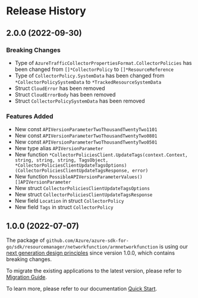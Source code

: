 # Release History

## 2.0.0 (2022-09-30)
### Breaking Changes

- Type of `AzureTrafficCollectorPropertiesFormat.CollectorPolicies` has been changed from `[]*CollectorPolicy` to `[]*ResourceReference`
- Type of `CollectorPolicy.SystemData` has been changed from `*CollectorPolicySystemData` to `*TrackedResourceSystemData`
- Struct `CloudError` has been removed
- Struct `CloudErrorBody` has been removed
- Struct `CollectorPolicySystemData` has been removed

### Features Added

- New const `APIVersionParameterTwoThousandTwentyTwo1101`
- New const `APIVersionParameterTwoThousandTwentyTwo0801`
- New const `APIVersionParameterTwoThousandTwentyTwo0501`
- New type alias `APIVersionParameter`
- New function `*CollectorPoliciesClient.UpdateTags(context.Context, string, string, string, TagsObject, *CollectorPoliciesClientUpdateTagsOptions) (CollectorPoliciesClientUpdateTagsResponse, error)`
- New function `PossibleAPIVersionParameterValues() []APIVersionParameter`
- New struct `CollectorPoliciesClientUpdateTagsOptions`
- New struct `CollectorPoliciesClientUpdateTagsResponse`
- New field `Location` in struct `CollectorPolicy`
- New field `Tags` in struct `CollectorPolicy`


## 1.0.0 (2022-07-07)

The package of `github.com/Azure/azure-sdk-for-go/sdk/resourcemanager/networkfunction/armnetworkfunction` is using our [next generation design principles](https://azure.github.io/azure-sdk/general_introduction.html) since version 1.0.0, which contains breaking changes.

To migrate the existing applications to the latest version, please refer to [Migration Guide](https://aka.ms/azsdk/go/mgmt/migration).

To learn more, please refer to our documentation [Quick Start](https://aka.ms/azsdk/go/mgmt).